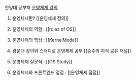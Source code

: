 ---
---


한양대 공부처  [운영체제 강의](http://www.kocw.net/home/search/kemView.do?kemId=1046323)


1. 운영체제란? [[운영체제 정의]]
2. 운영체제의 역할 : [[roles of OS]]
3. 운영체제의 핵심 : [[KernelMode]]
4. 광운대 강의와 스터디로 운영체제 공부 [[승주의 지식 공유 채널]]
5. 운영체제 질문식 : [[OS Study]] 

6. 운영체제와 프론트엔드 접점 : [[운영체제 접점]]